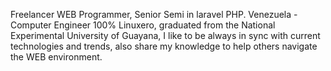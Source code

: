 Freelancer WEB Programmer, Senior Semi in laravel PHP. Venezuela - Computer Engineer 100% Linuxero, graduated from the National Experimental University of Guayana, I like to be always in sync with current technologies and trends, also share my knowledge to help others navigate the WEB environment.
